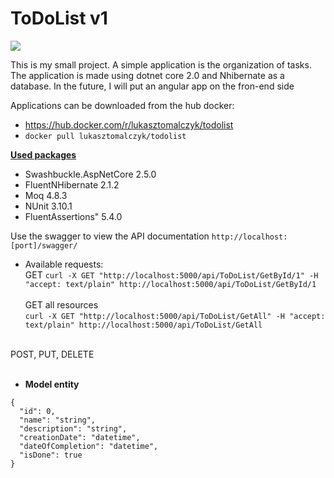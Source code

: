 <h1>
ToDoList v1
</h1>


<img src="https://travis-ci.org/lukasztomalczyk/ToDoList.svg?branch=master">

This is my small project. A simple application is the organization of tasks. The application is made using dotnet core 2.0 and Nhibernate as a database. In the future, I will put an angular app on the fron-end side

Applications can be downloaded from the hub docker:
- <a href="https://hub.docker.com/r/lukasztomalczyk/todolist/">https://hub.docker.com/r/lukasztomalczyk/todolist</a>
- `docker pull lukasztomalczyk/todolist`

<b><u>Used packages</u></b>
* Swashbuckle.AspNetCore 2.5.0<br>
* FluentNHibernate 2.1.2<br>
* Moq 4.8.3</br>
* NUnit 3.10.1</br>
* FluentAssertions" 5.4.0</br>

Use the swagger to view the API documentation
`http://localhost:[port]/swagger/`

- Available requests:<br>
GET 
``
curl -X GET "http://localhost:5000/api/ToDoList/GetById/1" -H "accept: text/plain"
     http://localhost:5000/api/ToDoList/GetById/1
     ``
     <br><br>
GET all resources <br>
``
curl -X GET "http://localhost:5000/api/ToDoList/GetAll" -H "accept: text/plain"
      http://localhost:5000/api/ToDoList/GetAll
``
<br>
POST, PUT, DELETE<br>
<br>

* <b>Model entity</b>
````````
{
  "id": 0,
  "name": "string",
  "description": "string",
  "creationDate": "datetime",
  "dateOfCompletion": "datetime",
  "isDone": true
}
````````
<br>

